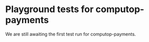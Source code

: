 # Playground tests for computop-payments
We are still awaiting the first test run for computop-payments.
